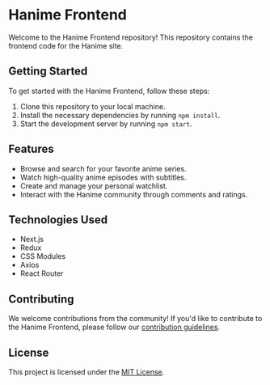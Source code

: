 # Hanime Frontend

Welcome to the Hanime Frontend repository! This repository contains the frontend code for the Hanime site.

## Getting Started

To get started with the Hanime Frontend, follow these steps:

1. Clone this repository to your local machine.
2. Install the necessary dependencies by running `npm install`.
3. Start the development server by running `npm start`.

## Features

- Browse and search for your favorite anime series.
- Watch high-quality anime episodes with subtitles.
- Create and manage your personal watchlist.
- Interact with the Hanime community through comments and ratings.

## Technologies Used

- Next.js
- Redux
- CSS Modules
- Axios
- React Router

## Contributing

We welcome contributions from the community! If you'd like to contribute to the Hanime Frontend, please follow our [contribution guidelines](CONTRIBUTING.md).

## License

This project is licensed under the [MIT License](LICENSE).
